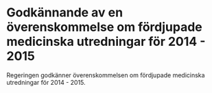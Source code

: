 # Godkännande av en överenskommelse om fördjupade medicinska utredningar för 2014 - 2015

Regeringen godkänner överenskommelsen om fördjupade medicinska utredningar för 2014 \- 2015\.
